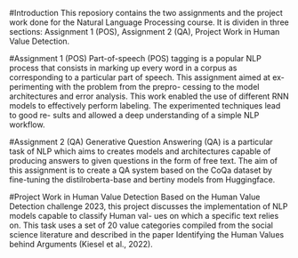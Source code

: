 #Introduction
This reposiory contains the two assignments and the project work done for the Natural Language Processing course.
It is dividen in three sections: Assignment 1 (POS), Assignment 2 (QA), Project Work in Human Value Detection. 

#Assignment 1 (POS)
Part-of-speech (POS) tagging is a popular NLP
process that consists in marking up every word
in a corpus as corresponding to a particular
part of speech. This assignment aimed at ex-
perimenting with the problem from the prepro-
cessing to the model architectures and error
analysis. This work enabled the use of different
RNN models to effectively perform labeling.
The experimented techniques lead to good re-
sults and allowed a deep understanding of a
simple NLP workflow.

#Assignment 2 (QA)
Generative Question Answering (QA) is a particular task of NLP which aims to creates models and architectures capable of producing answers to given questions in the form of free text. The aim of this assignment is to create
a QA system based on the CoQa dataset by
fine-tuning the distilroberta-base and bertiny
models from Huggingface.

#Project Work in Human Value Detection
Based on the Human Value Detection challenge
2023, this project discusses the implementation
of NLP models capable to classify Human val-
ues on which a specific text relies on. This task
uses a set of 20 value categories compiled from
the social science literature and described in
the paper Identifying the Human Values behind
Arguments (Kiesel et al., 2022).
